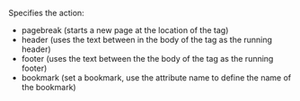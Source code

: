 Specifies the action:
- pagebreak (starts a new page at the location of the tag)
- header (uses the text between in the body of the tag as the running header)
- footer (uses the text between the the body of the tag as the running footer)
- bookmark (set a bookmark, use the attribute name to define the name of the bookmark)